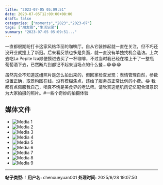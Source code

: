 ```yaml
---
title: "2023-07-05 05:09:51"
date: 2023-07-05T12:00:00+08:00
draft: false
categories: ["moments","2023","2023-07"]
tags: ["朋友圈","生活记录"]
summary: "2023-07-05 05:09:51..."
---
```


一直都很期盼打卡这家风格华丽的咖啡厅。自从它装修起就一直在关注，但不巧还没开业就撞上了新冠。后来看反馈也多是负面，就一直没有单独找机会造访。上次去吃La Pepite Iza顺便摸进去买了一杯咖啡，不过当时我已经在楼上干了一整瓶葡萄酒下去，已然断片到都记不起来当场点的什么餐…😂😂😂

虽然完全不知道这组照片是怎么拍出来的，但回家检查发现：表情管理自然，参数设置正确，取景构图在线，没有模糊焦点，还给了服务员正常比例的小费。😂 我都有点佩服我自己，咱真不愧是美食界的老法师。请欣赏这组肌肉记忆配合潜意识为大家拍摄的照片。
​
​#一些个奇妙的拍摄体验

## 媒体文件

- ![Media 1](/Moments/photos/2023-07-05/202307050509510.jpg)
- ![Media 2](/Moments/photos/2023-07-05/202307050509511.jpg)
- ![Media 3](/Moments/photos/2023-07-05/202307050509512.jpg)
- ![Media 4](/Moments/photos/2023-07-05/202307050509513.jpg)
- ![Media 5](/Moments/photos/2023-07-05/202307050509514.jpg)
- ![Media 6](/Moments/photos/2023-07-05/202307050509515.jpg)
- ![Media 7](/Moments/photos/2023-07-05/202307050509516.jpg)
- ![Media 8](/Moments/photos/2023-07-05/202307050509517.jpg)
- ![Media 9](/Moments/photos/2023-07-05/202307050509518.jpg)

---

**帖子类型:** 1
**用户名:** chenxueyuan001
**处理时间:** 2025/8/28 19:07:50